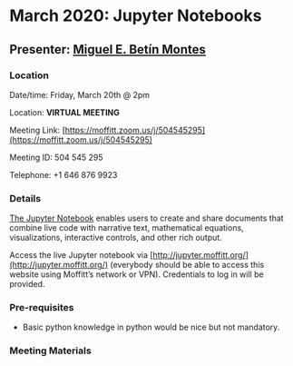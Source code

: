 # March 2020: Jupyter Notebooks

## Presenter: [Miguel E. Betín Montes](mailto:Miguel.BetinMontes@moffitt.org)

### Location
Date/time: Friday, March 20th @ 2pm

Location: **VIRTUAL MEETING** 

Meeting Link: [https://moffitt.zoom.us/j/504545295](https://moffitt.zoom.us/j/504545295)

Meeting ID: 	504 545 295

Telephone: +1 646 876 9923 

### Details

[The Jupyter Notebook](https://jupyter.org/) enables users to create and share documents that combine live code with narrative text, mathematical equations, visualizations, interactive controls, and other rich output.

Access the live Jupyter notebook via [http://jupyter.moffitt.org/](http://jupyter.moffitt.org/) (everybody should be able to access this website using Moffitt’s network or VPN).
Credentials to log in will be provided.

### Pre-requisites

* Basic python knowledge in python would be nice but not mandatory.

### Meeting Materials

